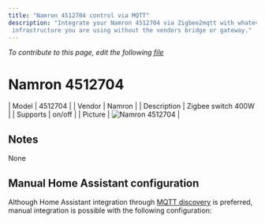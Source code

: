 ```yaml
---
title: "Namron 4512704 control via MQTT"
description: "Integrate your Namron 4512704 via Zigbee2mqtt with whatever smart home
 infrastructure you are using without the vendors bridge or gateway."
---
```


*To contribute to this page, edit the following
[file](https://github.com/Koenkk/zigbee2mqtt.io/blob/master/docs/devices/4512704.md)*

# Namron 4512704

| Model | 4512704  |
| Vendor  | Namron  |
| Description | Zigbee switch 400W |
| Supports | on/off |
| Picture | ![Namron 4512704](./assets/devices/4512704.jpg) |

## Notes

None

## Manual Home Assistant configuration
Although Home Assistant integration through [MQTT discovery](../integration/home_assistant) is preferred,
manual integration is possible with the following configuration:
